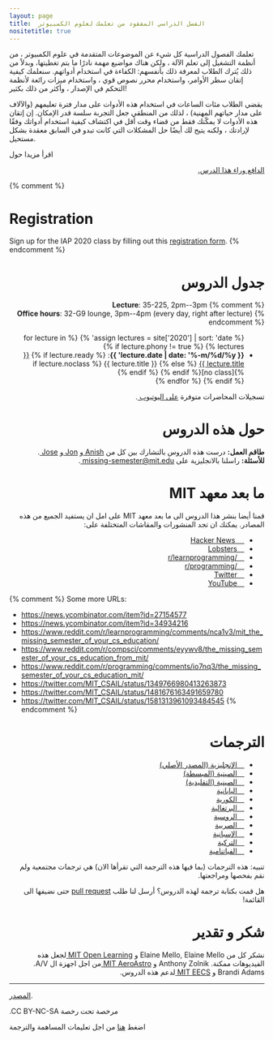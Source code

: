 ```yaml
---
layout: page
title:  الفصل الدراسي المفقود من تعلمك لعلوم الكمبيوتر
nositetitle: true
---
```



<p dir="rtl">

تعلمك الفصول الدراسية كل شيء عن الموضوعات المتقدمة في علوم الكمبيوتر ، من أنظمة التشغيل إلى تعلم الآلة ، ولكن هناك مواضيع مهمة نادرًا ما يتم تغطيتها، وبدلاً من ذلك يُترك الطلاب لمعرفة ذلك بأنفسهم: الكفاءة في استخدام أدواتهم. سنعلمك كيفية إتقان سطر الأوامر، واستخدام محرر نصوص قوي ، واستخدام ميزات رائعة لأنظمة التحكم في الإصدار ، وأكثر من ذلك بكثير!

</p>

<p dir="rtl">

يقضي الطلاب مئات الساعات في استخدام هذه الأدوات على مدار فترة تعليمهم (والآلاف على مدار حياتهم المهنية) ، لذلك من المنطقي جعل التجربة سلسة قدر الإمكان. إن إتقان هذه الأدوات لا يمكّنك فقط من قضاء وقت أقل في اكتشاف كيفية استخدام أدواتك وفقًا لإرادتك ، ولكنه يتيح لك أيضًا حل المشكلات التي كانت تبدو في السابق معقدة بشكل مستحيل.

</p>

<p dir="rtl">

اقرأ مزيدا حول

<a dir="rtl" href="/about/">

الدافع وراء هذا الدرس.

</a> </p>


{% comment %}
# Registration

Sign up for the IAP 2020 class by filling out this [registration form](https://forms.gle/TD1KnwCSV52qexVt9).
{% endcomment %}

<h1 dir="rtl"> جدول الدروس </h1>

<div dir="rtl">



{% comment %}
**Lecture**: 35-225, 2pm--3pm<br>
**Office hours**: 32-G9 lounge, 3pm--4pm (every day, right after lecture)
{% endcomment %}

<ul>
{% assign lectures = site['2020'] | sort: 'date' %}
{% for lecture in lectures %}
    {% if lecture.phony != true %}
        <li>
        <strong>{{ lecture.date | date: '%-m/%d/%y' }}</strong>:
        {% if lecture.ready %}
            <a href="{{ lecture.url }}">{{ lecture.title }}</a>
        {% else %}
            {{ lecture.title }} {% if lecture.noclass %}[no class]{% endif %}
        {% endif %}
        </li>
    {% endif %}
{% endfor %}
</ul>

</div>




<p dir="rtl">تسجيلات المحاضرات متوفرة <a  href="https://www.youtube.com/playlist?list=PLyzOVJj3bHQuloKGG59rS43e29ro7I57J">على اليوتيوب </a>.</p>


<h1 dir="rtl"> حول هذه الدروس </h1>
<p dir="rtl">
<b>طاقم العمل:</b> 
درست هذه الدروس بالتشارك بين كل من
<a dir="rtl" href="https://www.anishathalye.com/"> Anish </a>
و
<a dir="rtl" href="https://thesquareplanet.com/"> Jon </a>
و
<a dir="rtl" href="http://josejg.com/"> Jose </a>.
<br>
<b>للأسئلة:</b> 
 راسلنا بالانجليزية على 
 <a dir="rtl" href="mailto:missing-semester@mit.edu"> missing-semester@mit.edu </a>.
</p>

<h1 dir="rtl"> ما بعد معهد MIT</h1>
<p dir="rtl">
قمنا أيضا بنشر هذا الدروس الى ما بعد معهد MIT على امل ان يستفيد الجميع من هذه المصادر.
يمكنك ان تجد المنشورات والمقاشات المتختلفة على:
</p>

<ul dir="rtl">
  <li><a href="https://news.ycombinator.com/item?id=22226380">  Hacker News</a></li>
  <li><a href="https://lobste.rs/s/ti1k98/missing_semester_your_cs_education_mit"> Lobsters</a></li>
  <li><a href="https://www.reddit.com/r/learnprogramming/comments/eyagda/the_missing_semester_of_your_cs_education_mit/"> /r/learnprogramming</a></li>
  <li><a href="https://www.reddit.com/r/programming/comments/eyagcd/the_missing_semester_of_your_cs_education_mit/"> /r/programming</a></li>
  <li><a href="https://twitter.com/jonhoo/status/1224383452591509507"> Twitter</a></li>
  <li><a href="https://www.youtube.com/playlist?list=PLyzOVJj3bHQuloKGG59rS43e29ro7I57J"> YouTube</a></li>
</ul>

{% comment %}
Some more URLs:

- https://news.ycombinator.com/item?id=27154577
- https://news.ycombinator.com/item?id=34934216
- https://www.reddit.com/r/learnprogramming/comments/nca1v3/mit_the_missing_semester_of_your_cs_education/
- https://www.reddit.com/r/compsci/comments/eyywv8/the_missing_semester_of_your_cs_education_from_mit/
- https://www.reddit.com/r/programming/comments/io7nq3/the_missing_semester_of_your_cs_education_mit/
- https://twitter.com/MIT_CSAIL/status/1349766980413263873
- https://twitter.com/MIT_CSAIL/status/1481676163491659780
- https://twitter.com/MIT_CSAIL/status/1581313961093484545
{% endcomment %}


<h1 dir="rtl"> الترجمات</h1>
<ul dir="rtl">
  <li><a href="https://missing.csail.mit.edu/"> الإنجليزية (المصدر الأصلي)</a></li>
  <li><a href="https://missing-semester-cn.github.io/"> الصينية (المبسطة)</a></li>
  <li><a href="https://missing-semester-zh-hant.github.io/"> الصينية (التقليدية)</a></li>
  <li><a href="https://missing-semester-jp.github.io/"> اليابانية</a></li>
  <li><a href="https://missing-semester-kr.github.io/"> الكورية</a></li>
  <li><a href="https://missing-semester-pt.github.io/"> البرتغالية</a></li>
  <li><a href="https://missing-semester-rus.github.io/"> الروسية</a></li>
  <li><a href="https://netboxify.com/missing-semester/"> الصربية</a></li>
  <li><a href="https://missing-semester-esp.github.io/"> الإسبانية</a></li>
  <li><a href="https://missing-semester-tr.github.io/"> التركية</a></li>
  <li><a href="https://missing-semester-vn.github.io/"> الفياتنامية</a></li>
</ul>
<p dir="rtl">
  تنبيه: هذه الترجمات (بما فيها هذه الترجمة التي تقرأها الان) هي ترجمات مجتمعية ولم نقم بفحصها ومراجعتها.
</p>
<p dir="rtl">
هل قمت بكتابة ترجمة لهذه الدروس؟ أرسل لنا طلب 
<a href="https://github.com/missing-semester/missing-semester/pulls"> pull request</a>
حتى نضيفها الى القائمة!
</p>

<h1 dir="rtl"> شكر و تقدير</h1>

<p dir="rtl">
نشكر كل من Elaine Mello, Elaine Mello و 
<a href="https://openlearning.mit.edu/"> MIT Open Learning </a>
لجعل هذه الفيديوهات ممكنة.
Anthony Zolnik و 
<a href="https://aeroastro.mit.edu/"> MIT AeroAstro </a>
من اجل اجهزة ال A/V.
<br> Brandi Adams و 
<a href="https://www.eecs.mit.edu/"> MIT EECS </a>
لدعم هذه الدروس.

</p>

---

<div class="small center">
<p><a href="https://github.com/missing-semester-ar/missing-semester-ar.github.io">المصدر</a>.</p>
<p>.CC BY-NC-SA مرخصة تحت رخصة</p>
<p>اضغط <a href="/license/">هنا</a> من اجل تعليمات المساهمة والترجمة</p>
</div>
